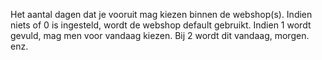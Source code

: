 Het aantal dagen dat je vooruit mag kiezen binnen de webshop(s). Indien niets of 0 is ingesteld, wordt de webshop default gebruikt. Indien 1 wordt gevuld, mag men voor vandaag kiezen. Bij 2 wordt dit vandaag, morgen. enz.
